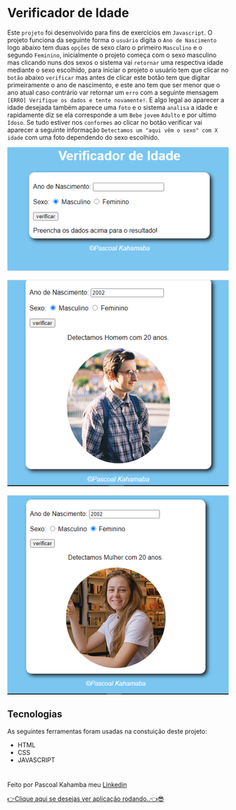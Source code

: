 # Verificador de Idade

Este `projeto` foi desenvolvido para fins de exercícios em `Javascript`. O projeto funciona da seguinte forma o `usuário` digita o `Ano de Nascimento` logo abaixo tem duas `opções` de sexo claro o primeiro `Masculino` e o segundo `Feminino`, inicialmente o projeto começa com o sexo masculino mas clicando nuns dos sexos o sistema vai `retornar` uma respectiva idade mediante o sexo escolhido, para iniciar o projeto o usuário tem que clicar no `botão` abaixo `verificar` mas antes de clicar este botão tem que digitar primeiramente o ano de nascimento, e este ano tem que ser menor que o ano atual caso contrário var retornar um `erro` com a seguinte mensagem `[ERRO] Verifique os dados e tente novamente!`. E algo legal ao aparecer a idade desejada também aparece uma `foto` e o sistema `analisa` a idade e rapidamente diz se ela corresponde a um `Bebe` `jovem` `Adulto` e por ultimo `Idoso`. Se tudo estiver nos `conformes` ao clicar no botão verificar vai aparecer a seguinte informação `Detectamos um "aqui vêm o sexo" com X idade` com uma foto dependendo do sexo escolhido.

![foto do projeto iniciando](img/fotoinicial.PNG)

![foto do projeto executando](img/fotoexecutando.PNG)

![foto do projeto executando mulher](img/fotoprojetomulher.PNG)

## Tecnologias

As seguintes ferramentas foram usadas na constuição deste projeto:

- HTML
- CSS
- JAVASCRIPT

#

Feito por Pascoal Kahamba meu [Linkedin](https://www.linkedin.com/in/pascoal-kahamba-7b43bb233?lipi=urn%3Ali%3Apage%3Ad_flagship3_profile_view_base_contact_details%3BTg8LEKayToyytOX1pVAQ%2Bg%3D%3D)

[👉Clique aqui se desejas ver aplicação rodando..👈😎](https://)
